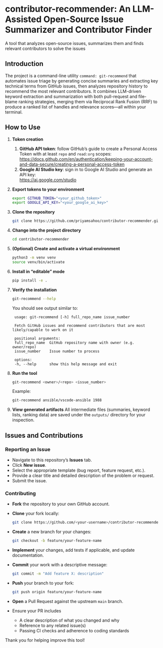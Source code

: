 # contributor-recommender: An LLM-Assisted Open-Source Issue Summarizer and Contributor Finder
A tool that analyzes open-source issues, summarizes them and finds relevant contributors to solve the issues

## Introduction  
The project is a command-line utility `command: git-recommend` that automates issue triage by generating concise summaries and extracting key technical terms from GitHub issues, then analyzes repository history to recommend the most relevant contributors. It combines LLM-driven keyword extraction and summarization with both pull-request and file-blame ranking strategies, merging them via Reciprocal Rank Fusion (RRF) to produce a ranked list of handles and relevance scores—all within your terminal.

## How to Use

1. **Token creation**  
   1. **GitHub API token**: follow GitHub’s guide to create a Personal Access Token with at least `repo` and `read:org` scopes:  
      https://docs.github.com/en/authentication/keeping-your-account-and-data-secure/creating-a-personal-access-token  
   2. **Google AI Studio key**: sign in to Google AI Studio and generate an API key:  
      https://ai.google.com/studio  

2. **Export tokens to your environment**  
   ```bash
   export GITHUB_TOKEN="<your_github_token>"
   export GOOGLE_API_KEY="<your_google_ai_key>"
    ```

3. **Clone the repository**

   ```bash
   git clone https://github.com/priyamsahoo/contributor-recommender.git
   ```

4. **Change into the project directory**

   ```bash
   cd contributor-recommender
   ```

5. **(Optional) Create and activate a virtual environment**

   ```bash
   python3 -m venv venv
   source venv/bin/activate
   ```

6. **Install in “editable” mode**

   ```bash
   pip install -e .
   ```

7. **Verify the installation**

   ```bash
   git-recommend --help
   ```

   You should see output similar to:

   ```
    usage: git-recommend [-h] full_repo_name issue_number

    Fetch GitHub issues and recommend contributors that are most likely/capable to work on it

    positional arguments:
    full_repo_name  GitHub repository name with owner (e.g. owner/repo)
    issue_number    Issue number to process

    options:
    -h, --help      show this help message and exit
   ```

8. **Run the tool**

   ```bash
   git-recommend <owner>/<repo> <issue_number>
   ```

   Example:

   ```bash
   git-recommend ansible/vscode-ansible 1988
   ```

9. **View generated artifacts**
   All intermediate files (summaries, keyword lists, ranking data) are saved under the `outputs/` directory for your inspection.

## Issues and Contributions

### Reporting an Issue

* Navigate to this repository’s **Issues** tab.
* Click **New issue**.
* Select the appropriate template (bug report, feature request, etc.).
* Provide a clear title and detailed description of the problem or request.
* Submit the issue.

### Contributing

* **Fork** the repository to your own GitHub account.
* **Clone** your fork locally:

  ```bash
  git clone https://github.com/<your-username>/contributor-recommender.git
  ```
* **Create** a new branch for your changes:

  ```bash
  git checkout -b feature/your-feature-name
  ```
* **Implement** your changes, add tests if applicable, and update documentation.
* **Commit** your work with a descriptive message:

  ```bash
  git commit -m "Add feature X: description"
  ```
* **Push** your branch to your fork:

  ```bash
  git push origin feature/your-feature-name
  ```
* **Open** a Pull Request against the upstream `main` branch.
* Ensure your PR includes

  * A clear description of what you changed and why
  * Reference to any related issue(s)
  * Passing CI checks and adherence to coding standards

Thank you for helping improve this tool!

